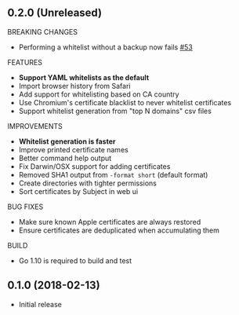 ## 0.2.0 (Unreleased)

BREAKING CHANGES

- Performing a whitelist without a backup now fails [#53](https://github.com/adamdecaf/cert-manage/issues/53)

FEATURES

- **Support YAML whitelists as the default**
- Import browser history from Safari
- Add support for whitelisting based on CA country
- Use Chromium's certificate blacklist to never whitelist certificates
- Support whitelist generation from "top N domains" csv files

IMPROVEMENTS

- **Whitelist generation is faster**
- Improve printed certificate names
- Better command help output
- Fix Darwin/OSX support for adding certificates
- Removed SHA1 output from `-format short` (default format)
- Create directories with tighter permissions
- Sort certificates by Subject in web ui

BUG FIXES

- Make sure known Apple certificates are always restored
- Ensure certificates are deduplicated when accumulating them

BUILD

- Go 1.10 is required to build and test

## 0.1.0 (2018-02-13)

- Initial release
